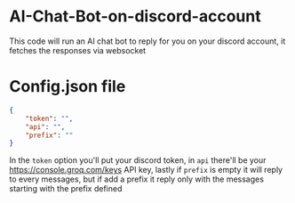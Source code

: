 # AI-Chat-Bot-on-discord-account
This code will run an AI chat bot to reply for you on your discord account, it fetches the responses via websocket
# Config.json file
```json
{
    "token": "",
    "api": "",
    "prefix": ""
}
```
In the `token` option you'll put your discord token, in `api` there'll be your https://console.groq.com/keys API key, lastly if `prefix` is empty it will reply to every messages, but if add a prefix it reply only with the messages starting with the prefix defined
